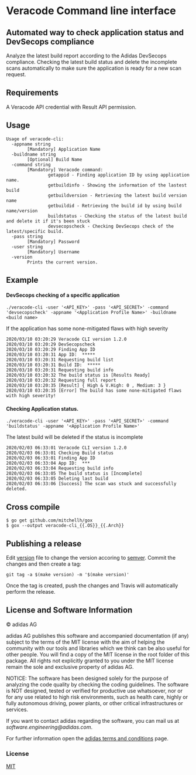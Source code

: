 # Veracode Command line interface

## Automated way to check application status and DevSecops compliance


Analyze the latest build report according to the Adidas DevSecops compliance.
Checking the latest build status and delete the incomplete scans automatically to make sure the application is ready for a new scan request.

## Requirements
A Veracode API credential with Result API permission.

## Usage

```
Usage of veracode-cli:
  -appname string
        [Mandatory] Application Name
  -buildname string
        [Optional] Build Name
  -command string
		[Mandatory] Veracode command:
				getappid - Finding application ID by using application name.
				getbuildinfo - Showing the information of the lastest build
				getbuildversion - Retrieving the latest build version name
				getbuildid - Retrieving the build id by using build name/version
				buildstatus - Checking the status of the latest build and delete it if it's been stuck
				devsecopscheck - Checking DevSecops check of the latest/specific build.
  -pass string
        [Mandatory] Password
  -user string
        [Mandatory] Username
  -version
        Prints the current version.

```

## Example

#### DevSecops checking of a specific application

```
./veracode-cli -user '<API_KEY>' -pass '<API_SECRET>' -command 'devsecopscheck' -appname '<Application Profile Name>' -buildname <build name>
```

If the application has some none-mitigated flaws with high severity

```
2020/03/10 03:20:29 Veracode CLI version 1.2.0
2020/03/10 03:20:29 DevSecopscheck
2020/03/10 03:20:29 Finding App ID
2020/03/10 03:20:31 App ID:  *****
2020/03/10 03:20:31 Requesting build list
2020/03/10 03:20:31 Build ID:  *****
2020/03/10 03:20:31 Requesting build info
2020/03/10 03:20:32 The build status is [Results Ready]
2020/03/10 03:20:32 Requesting full report
2020/03/10 03:20:35 [Result] { High & V.High: 0 , Medium: 3 }
2020/03/10 03:20:35 [Error] The build has some none-mitigated flaws with high severity!
```

#### Checking Application status.

```
./veracode-cli -user '<API_KEY>' -pass '<API_SECRET>' -command 'buildstatus' -appname '<Application Profile Name>'
```

The latest build will be deleted if the status is incomplete

```
2020/02/03 06:33:01 Veracode CLI version 1.2.0
2020/02/03 06:33:01 Checking Build status
2020/02/03 06:33:01 Finding App ID
2020/02/03 06:33:04 App ID:  ***
2020/02/03 06:33:04 Requesting build info
2020/02/03 06:33:05 The build status is [Incomplete]
2020/02/03 06:33:05 Deleting last build
2020/02/03 06:33:06 [Success] The scan was stuck and successfully deleted.
```

## Cross compile

```
$ go get github.com/mitchellh/gox
$ gox --output veracode-cli_{{.OS}}_{{.Arch}}
```

## Publishing a release

Edit [version](./version) file to change the version accoring to [semver](https://semver.org/). Commit the changes and then create a tag:

```
git tag -a $(make version) -m '$(make version)'
```

Once the tag is created, push the changes and Travis will automatically perform the release.


## License and Software Information

© adidas AG

adidas AG publishes this software and accompanied documentation (if any) subject to the terms of the MIT license with the aim of helping the community with our tools and libraries which we think can be also useful for other people. You will find a copy of the MIT license in the root folder of this package. All rights not explicitly granted to you under the MIT license remain the sole and exclusive property of adidas AG.

NOTICE: The software has been designed solely for the purpose of analyzing the code quality by checking the coding guidelines. The software is NOT designed, tested or verified for productive use whatsoever, nor or for any use related to high risk environments, such as health care, highly or fully autonomous driving, power plants, or other critical infrastructures or services.

If you want to contact adidas regarding the software, you can mail us at _software.engineering@adidas.com_.

For further information open the [adidas terms and conditions](https://github.com/adidas/adidas-contribution-guidelines/wiki/Terms-and-conditions) page.

### License

[MIT](LICENSE)
